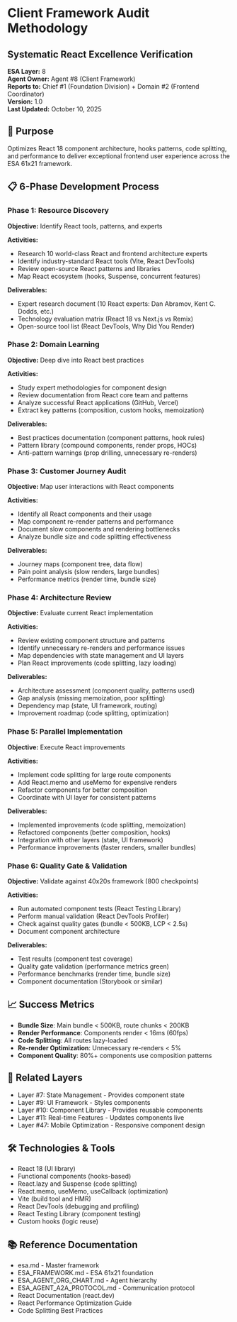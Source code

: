 # Client Framework Audit Methodology
## Systematic React Excellence Verification

**ESA Layer:** 8  
**Agent Owner:** Agent #8 (Client Framework)  
**Reports to:** Chief #1 (Foundation Division) + Domain #2 (Frontend Coordinator)  
**Version:** 1.0  
**Last Updated:** October 10, 2025

## 🎯 Purpose
Optimizes React 18 component architecture, hooks patterns, code splitting, and performance to deliver exceptional frontend user experience across the ESA 61x21 framework.

## 📋 6-Phase Development Process

### Phase 1: Resource Discovery
**Objective:** Identify React tools, patterns, and experts

**Activities:**
- Research 10 world-class React and frontend architecture experts
- Identify industry-standard React tools (Vite, React DevTools)
- Review open-source React patterns and libraries
- Map React ecosystem (hooks, Suspense, concurrent features)

**Deliverables:**
- Expert research document (10 React experts: Dan Abramov, Kent C. Dodds, etc.)
- Technology evaluation matrix (React 18 vs Next.js vs Remix)
- Open-source tool list (React DevTools, Why Did You Render)

### Phase 2: Domain Learning
**Objective:** Deep dive into React best practices

**Activities:**
- Study expert methodologies for component design
- Review documentation from React core team and patterns
- Analyze successful React applications (GitHub, Vercel)
- Extract key patterns (composition, custom hooks, memoization)

**Deliverables:**
- Best practices documentation (component patterns, hook rules)
- Pattern library (compound components, render props, HOCs)
- Anti-pattern warnings (prop drilling, unnecessary re-renders)

### Phase 3: Customer Journey Audit
**Objective:** Map user interactions with React components

**Activities:**
- Identify all React components and their usage
- Map component re-render patterns and performance
- Document slow components and rendering bottlenecks
- Analyze bundle size and code splitting effectiveness

**Deliverables:**
- Journey maps (component tree, data flow)
- Pain point analysis (slow renders, large bundles)
- Performance metrics (render time, bundle size)

### Phase 4: Architecture Review
**Objective:** Evaluate current React implementation

**Activities:**
- Review existing component structure and patterns
- Identify unnecessary re-renders and performance issues
- Map dependencies with state management and UI layers
- Plan React improvements (code splitting, lazy loading)

**Deliverables:**
- Architecture assessment (component quality, patterns used)
- Gap analysis (missing memoization, poor splitting)
- Dependency map (state, UI framework, routing)
- Improvement roadmap (code splitting, optimization)

### Phase 5: Parallel Implementation
**Objective:** Execute React improvements

**Activities:**
- Implement code splitting for large route components
- Add React.memo and useMemo for expensive renders
- Refactor components for better composition
- Coordinate with UI layer for consistent patterns

**Deliverables:**
- Implemented improvements (code splitting, memoization)
- Refactored components (better composition, hooks)
- Integration with other layers (state, UI framework)
- Performance improvements (faster renders, smaller bundles)

### Phase 6: Quality Gate & Validation
**Objective:** Validate against 40x20s framework (800 checkpoints)

**Activities:**
- Run automated component tests (React Testing Library)
- Perform manual validation (React DevTools Profiler)
- Check against quality gates (bundle < 500KB, LCP < 2.5s)
- Document component architecture

**Deliverables:**
- Test results (component test coverage)
- Quality gate validation (performance metrics green)
- Performance benchmarks (render time, bundle size)
- Component documentation (Storybook or similar)

## 📈 Success Metrics
- **Bundle Size**: Main bundle < 500KB, route chunks < 200KB
- **Render Performance**: Components render < 16ms (60fps)
- **Code Splitting**: All routes lazy-loaded
- **Re-render Optimization**: Unnecessary re-renders < 5%
- **Component Quality**: 80%+ components use composition patterns

## 🔗 Related Layers
- Layer #7: State Management - Provides component state
- Layer #9: UI Framework - Styles components
- Layer #10: Component Library - Provides reusable components
- Layer #11: Real-time Features - Updates components live
- Layer #47: Mobile Optimization - Responsive component design

## 🛠️ Technologies & Tools
- React 18 (UI library)
- Functional components (hooks-based)
- React.lazy and Suspense (code splitting)
- React.memo, useMemo, useCallback (optimization)
- Vite (build tool and HMR)
- React DevTools (debugging and profiling)
- React Testing Library (component testing)
- Custom hooks (logic reuse)

## 📚 Reference Documentation
- esa.md - Master framework
- ESA_FRAMEWORK.md - ESA 61x21 foundation
- ESA_AGENT_ORG_CHART.md - Agent hierarchy
- ESA_AGENT_A2A_PROTOCOL.md - Communication protocol
- React Documentation (react.dev)
- React Performance Optimization Guide
- Code Splitting Best Practices
